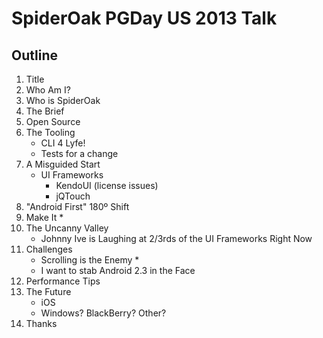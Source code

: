 # SpiderOak PGDay US 2013 Talk

## Outline

1. Title
2. Who Am I?
3. Who is SpiderOak
4. The Brief
5. Open Source
6. The Tooling
	- CLI 4 Lyfe!
	- Tests for a change
7. A Misguided Start
	- UI Frameworks
		- KendoUI (license issues)
		- jQTouch
8. "Android First" 180º Shift
9. Make It *
10. The Uncanny Valley
	- Johnny Ive is Laughing at 2/3rds of the UI Frameworks Right Now
11. Challenges
	- Scrolling is the Enemy *
	- I want to stab Android 2.3 in the Face
12. Performance Tips
13. The Future
	- iOS
	- Windows? BlackBerry? Other?
14. Thanks